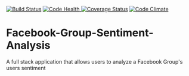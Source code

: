 [![Build Status](https://travis-ci.org/mxlei01/Facebook-Group-Sentiment-Analysis.svg?branch=master)](https://travis-ci.org/mxlei01/Facebook-Group-Sentiment-Analysis)
<a href="https://landscape.io/github/mxlei01/Facebook-Group-Sentiment-Analysis/master">
  <img alt="Code Health" src="https://landscape.io/github/mxlei01/Facebook-Group-Sentiment-Analysis/master/landscape.svg?style=flat"/>
</a>
[![Coverage Status](https://coveralls.io/repos/mxlei01/Facebook-Group-Sentiment-Analysis/badge.svg?branch=master&service=github)](https://coveralls.io/github/mxlei01/Facebook-Group-Sentiment-Analysis?branch=master)
[![Code Climate](https://codeclimate.com/github/mxlei01/Facebook-Group-Sentiment-Analysis/badges/gpa.svg)](https://codeclimate.com/github/mxlei01/Facebook-Group-Sentiment-Analysis)

# Facebook-Group-Sentiment-Analysis
A full stack application that allows users to analyze a Facebook Group's users sentiment

